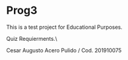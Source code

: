# Prog3
 
 This is a test project for Educational Purposes.

Quiz Requierments.\




Cesar Augusto Acero Pulido / Cod. 201910075

